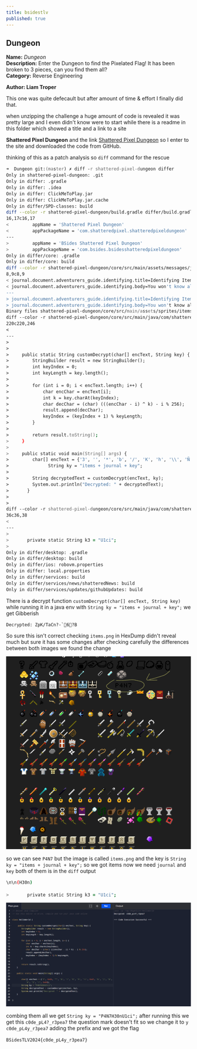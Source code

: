 ```yaml
---
title: bsidestlv
published: true
---
```



## Dungeon

**Name:** _Dungeon_ <br>
**Description:** Enter the Dungeon to find the Pixelated Flag! It has been broken to 3 pieces, can you find them all?
<br>
**Category:** Reverse Engineering

**Author: Liam Troper**

This one was quite defecault but after amount of time & effort I finally did that.

when unzipping the challenge a huge amount of code is revealed it was pretty large and I even didn't know were to start while there is a readme in this folder which showed a title and a link to a site

**Shattered Pixel Dungeon** and the link [Shattered Pixel Dungeon](https://shatteredpixel.com/shatteredpd/)
so I enter to the site and downloaded the code from GitHub.

thinking of this as a patch analysis so `diff` command for the rescue

```zsh
➜  Dungeon git:(master) ✗ diff -r shattered-pixel-dungeon differ
Only in shattered-pixel-dungeon: .git
Only in differ: .gradle
Only in differ: .idea
Only in differ: ClickMeToPlay.jar
Only in differ: ClickMeToPlay.jar.cache
Only in differ/SPD-classes: build
diff --color -r shattered-pixel-dungeon/build.gradle differ/build.gradle
16,17c16,17
<         appName = 'Shattered Pixel Dungeon'
<         appPackageName = 'com.shatteredpixel.shatteredpixeldungeon'
---
>         appName = 'BSides Shattered Pixel Dungeon'
>         appPackageName = 'com.bsides.bsidesshatteredpixeldungeon'
Only in differ/core: .gradle
Only in differ/core: build
diff --color -r shattered-pixel-dungeon/core/src/main/assets/messages/journal/journal.properties differ/core/src/main/assets/messages/journal/journal.properties
8,9c8,9
< journal.document.adventurers_guide.identifying.title=Identifying Items
< journal.document.adventurers_guide.identifying.body=You won't know all of the properties of some items when you first find them.\n\nThe colors of potions and symbols on scrolls are different in each dungeon. Unidentified equipment can be upgraded or enchanted if you're lucky, or it might be cursed!\n\nScrolls of identify, upgrade, or remove curse are very useful if you want to reduce the risk of using unidentified equipment.\n\n(You can find a list of all the items you've identified in the items tab of your journal)
---
> journal.document.adventurers_guide.identifying.title=Identifying Items And Flags (BSides Edition)
> journal.document.adventurers_guide.identifying.body=You won't know all of the properties of some items when you first find them.\n\nThe colors of potions and symbols on scrolls are different in each dungeon. Unidentified equipment can be upgraded or enchanted if you're lucky, or it might be cursed!\n\nScrolls of identify, upgrade, or remove curse are very useful if you want to reduce the risk of using unidentified equipment.\n\n(You can find a list of all the items you've identified in the items tab of your journal)\n\n(H30n)
Binary files shattered-pixel-dungeon/core/src/main/assets/sprites/items.png and differ/core/src/main/assets/sprites/items.png differ
diff --color -r shattered-pixel-dungeon/core/src/main/java/com/shatteredpixel/shatteredpixeldungeon/Dungeon.java differ/core/src/main/java/com/shatteredpixel/shatteredpixeldungeon/Dungeon.java
220c220,246
<
---
>
>
>     public static String customDecrypt(char[] encText, String key) {
>         StringBuilder result = new StringBuilder();
>         int keyIndex = 0;
>         int keyLength = key.length();
>
>         for (int i = 0; i < encText.length; i++) {
>             char encChar = encText[i];
>             int k = key.charAt(keyIndex);
>             char decChar = (char) (((encChar - i) ^ k) - i % 256);
>             result.append(decChar);
>             keyIndex = (keyIndex + 1) % keyLength;
>         }
>
>         return result.toString();
>     }
>
>     public static void main(String[] args) {
>         char[] encText = {'3', '', '*', 'b', '/', 'K', 'h', '\\', 'Ñ', 'b', ')', 'b', '8', 'S', '/', ''};
>               String ky = "items + journal + key";
>
>         String decryptedText = customDecrypt(encText, ky);
>         System.out.println("Decrypted: " + decryptedText);
>       }
>
>
diff --color -r shattered-pixel-dungeon/core/src/main/java/com/shatteredpixel/shatteredpixeldungeon/items/keys/SkeletonKey.java differ/core/src/main/java/com/shatteredpixel/shatteredpixeldungeon/items/keys/SkeletonKey.java
36c36,38
<
---
>
>       private static String k3 = "U1ci";
>
Only in differ/desktop: .gradle
Only in differ/desktop: build
Only in differ/ios: robovm.properties
Only in differ: local.properties
Only in differ/services: build
Only in differ/services/news/shatteredNews: build
Only in differ/services/updates/githubUpdates: build

```

There is a decrypt function `customDecrypt(char[] encText, String key)` while running it in a java env with `String ky = "items + journal + key";`
we get Gibberish 


```
Decrypted: ZpK/TaCn?-`6?B
```
So sure this isn't correct checking `items.png` in HexDump didn't reveal much but sure it has some changes after checking carefully the differences between both images we found the change



![](https://raw.githubusercontent.com/mosheDO/mosheH4x0r/master/assets/2024-06-26/2024-06-26-125211.png)

so we can see `P4N7` but the image is called `items.png` and the key is `String ky = "items + journal + key";` so we got items now we need `journal` and `key` both of them is in the `diff` output

```zsh
\n\n(H30n)

>       private static String k3 = "U1ci";
```

![](https://raw.githubusercontent.com/mosheDO/mosheH4x0r/master/assets/2024-06-26/2024-06-26-125745.png)

combing them all we get 
`String ky = "P4N7H30nU1ci";` after running this we get this `c0de_pL4?_r3pea7`
the question mark doesn't fit so we change it to `y` `c0de_pL4y_r3pea7` adding the prefix and we got the flag

`BSidesTLV2024{c0de_pL4y_r3pea7}`
